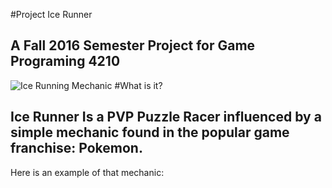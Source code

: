 #Project Ice Runner
## A Fall 2016 Semester Project for Game Programing 4210
![Ice Running Mechanic](https://github.com/Remixt/Project-Ice-Runner/blob/master/pokemon%20mechanic.gif "Example")
#What is it?
## Ice Runner Is a PVP Puzzle Racer influenced by a simple mechanic found in the popular game franchise: Pokemon.

Here is an example of that mechanic:
